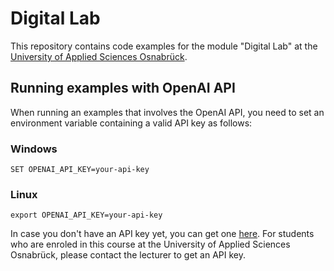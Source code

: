 # Digital Lab

This repository contains code examples for the module "Digital Lab" at the [University of Applied Sciences Osnabrück](https://hs-osnabrueck.de).

## Running examples with OpenAI API

When running an examples that involves the OpenAI API, you need to set an environment variable containing a valid API key as follows:

### Windows
```
SET OPENAI_API_KEY=your-api-key
```

### Linux
```
export OPENAI_API_KEY=your-api-key
```

In case you don't have an API key yet, you can get one [here](https://platform.openai.com/signup). For students who are enroled in this course at the University of Applied Sciences Osnabrück, please contact the lecturer to get an API key.